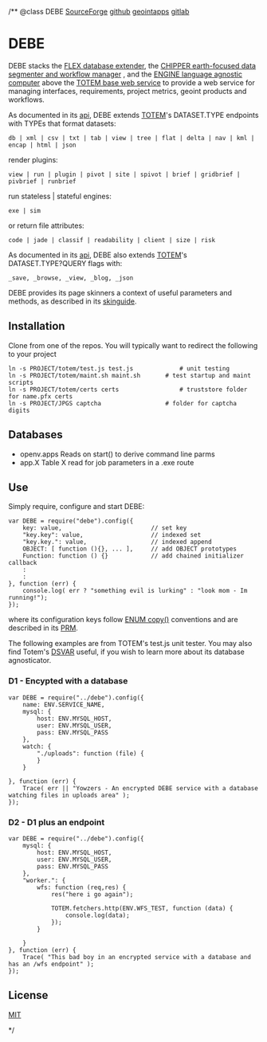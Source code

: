 /**
@class DEBE
	[SourceForge](https://sourceforge.net) 
	[github](https://github.com/acmesds/debe.git) 
	[geointapps](https://git.geointapps.org/acmesds/debe)
	[gitlab](https://gitlab.weat.nga.ic.gov/acmesds/debe.git)
	
# DEBE

DEBE stacks the [FLEX database extender](https://github.com/acmesds/flex), the
[CHIPPER earth-focused data segmenter and workflow manager](https://github.com/acmesds/chipper) ,
and the [ENGINE language agnostic computer](https://github.com/acmesds/engine) above 
the [TOTEM base web service](https://github.com/acmesds/totem) to provide a web service for 
managing interfaces, requirements, project metrics, geoint products and workflows.  

As documented in its [api](/api.view), DEBE extends [TOTEM](https://github.com/acmesds/totem)'s 
DATASET.TYPE endpoints with TYPEs that format datasets:

	db | xml | csv | txt | tab | view | tree | flat | delta | nav | kml | encap | html | json

render plugins:

	view | run | plugin | pivot | site | spivot | brief | gridbrief | pivbrief | runbrief

run stateless | stateful engines:

	exe | sim

or return file attributes:

	code | jade | classif | readability | client | size | risk
	
As documented in its [api](/api.view), DEBE also extends  [TOTEM](https://github.com/acmesds/totem)'s  
DATASET.TYPE?QUERY flags with:

	_save, _browse, _view, _blog, _json

DEBE provides its page skinners a context of useful parameters and methods, as described in 
its [skinguide](/skinguide.view).

## Installation

Clone from one of the repos.  You will typically want to redirect the following to your project

	ln -s PROJECT/totem/test.js test.js 			# unit testing
	ln -s PROJECT/totem/maint.sh maint.sh 		# test startup and maint scripts
	ln -s PROJECT/totem/certs certs					# truststore folder for name.pfx certs 
	ln -s PROJECT/JPGS captcha 	 				# folder for captcha digits

## Databases

* openv.apps  Reads on start() to derive command line parms  
* app.X Table X read for job parameters in a .exe route

## Use

Simply require, configure and start DEBE:

	var DEBE = require("debe").config({
		key: value, 						// set key
		"key.key": value, 					// indexed set
		"key.key.": value,					// indexed append
		OBJECT: [ function (){}, ... ], 	// add OBJECT prototypes 
		Function: function () {} 			// add chained initializer callback
		:
		:
	}, function (err) {
		console.log( err ? "something evil is lurking" : "look mom - Im running!");
	});

where its configuration keys follow [ENUM copy()](https://github.com/acmesds/enum) conventions and
are described in its [PRM](/shares/prm/debe/index.html).

The following examples are from TOTEM's test.js unit tester.  You may also find 
Totem's [DSVAR](https://github.com/acmesds/dsvar) useful, if you wish to learn more about its 
database agnosticator.

### D1 - Encypted with a database

	var DEBE = require("../debe").config({
		name: ENV.SERVICE_NAME,
		mysql: {
			host: ENV.MYSQL_HOST,
			user: ENV.MYSQL_USER,
			pass: ENV.MYSQL_PASS
		},
		watch: {
			"./uploads": function (file) {
			}
		}

	}, function (err) {
		Trace( err || "Yowzers - An encrypted DEBE service with a database watching files in uploads area" );
	});

### D2 - D1 plus an endpoint

	var DEBE = require("../debe").config({
		mysql: {
			host: ENV.MYSQL_HOST,
			user: ENV.MYSQL_USER,
			pass: ENV.MYSQL_PASS
		},
		"worker.": {
			wfs: function (req,res) {
				res("here i go again");

				TOTEM.fetchers.http(ENV.WFS_TEST, function (data) {
					console.log(data);
				});
			}

		}
	}, function (err) {
		Trace( "This bad boy in an encrypted service with a database and has an /wfs endpoint" );
	});
		
		
## License

[MIT](LICENSE)

*/